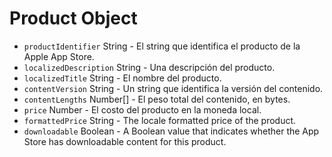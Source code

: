 # Product Object

* `productIdentifier` String - El string que identifica el producto de la Apple App Store.
* `localizedDescription` String - Una descripción del producto.
* `localizedTitle` String - El nombre del producto.
* `contentVersion` String - Un string que identifica la versión del contenido.
* `contentLengths` Number[] - El peso total del contenido, en bytes.
* `price` Number - El costo del producto en la moneda local.
* `formattedPrice` String - The locale formatted price of the product.
* `downloadable` Boolean - A Boolean value that indicates whether the App Store has downloadable content for this product.